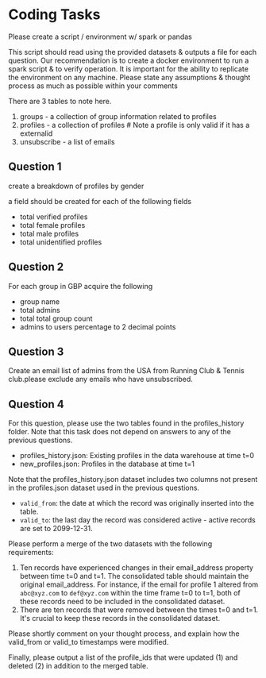 # Coding Tasks
Please create a script / environment w/ spark or pandas

This script should read using the provided datasets & outputs a file for each question. Our recommendation is to create a docker environment to run a spark script & to verify operation. It is important for the ability to replicate the environment on any machine. Please state any assumptions & thought process as much as possible within your comments

There are 3 tables to note here.

1. groups - a collection of group information related to profiles
2. profiles - a collection of profiles # Note a profile is only valid if it has a externalid
3. unsubscribe - a list of emails

## Question 1
create a breakdown of profiles by gender

a field should be created for each of the following fields

- total verified profiles
- total female profiles
- total male profiles
- total unidentified profiles

## Question 2
For each group in GBP acquire the following

- group name
- total admins
- total total group count
- admins to users percentage to 2 decimal points

## Question 3
Create an email list of admins from the USA from Running Club & Tennis club.please exclude any emails who have unsubscribed.

## Question 4
For this question, please use the two tables found in the profiles_history folder. Note that this task does not depend on answers to any of the previous questions.

- profiles_history.json: Existing profiles in the data warehouse at time t=0
- new_profiles.json: Profiles in the database at time t=1

Note that the profiles_history.json dataset includes two columns not present in the profiles.json dataset used in the previous questions.

- `valid_from`: the date at which the record was originally inserted into the table.
- `valid_to`: the last day the record was considered active - active records are set to 2099-12-31.

Please perform a merge of the two datasets with the following requirements:

1. Ten records have experienced changes in their email_address property between time t=0 and t=1. The consolidated table should maintain the original email_address. For instance, if the email for profile 1 altered from `abc@xyz.com` to `def@xyz.com` within the time frame t=0 to t=1, both of these records need to be included in the consolidated dataset.
2. There are ten records that were removed between the times t=0 and t=1. It's crucial to keep these records in the consolidated dataset.

Please shortly comment on your thought process, and explain how the valid_from or valid_to timestamps were modified.

Finally, please output a list of the profile_ids that were updated (1) and deleted (2) in addition to the merged table.
